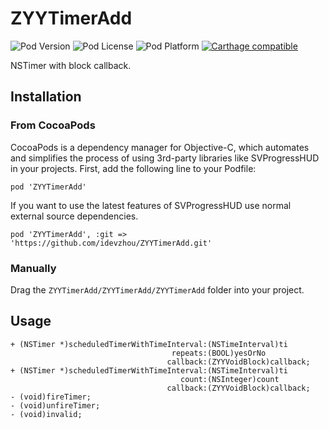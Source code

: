# ZYYTimerAdd

![Pod Version](https://img.shields.io/cocoapods/v/ZYYTimerAdd.svg?style=flat)
![Pod License](https://img.shields.io/cocoapods/l/ZYYTimerAdd.svg?style=flat)
![Pod Platform](https://img.shields.io/cocoapods/p/ZYYTimerAdd.svg?style=flat)
[![Carthage compatible](https://img.shields.io/badge/Carthage-compatible-4BC51D.svg?style=flat)](https://github.com/Carthage/Carthage)

NSTimer with block callback.

## Installation

### From CocoaPods

CocoaPods is a dependency manager for Objective-C, which automates and simplifies the process of using 3rd-party libraries like SVProgressHUD in your projects. First, add the following line to your Podfile:

```
pod 'ZYYTimerAdd'
```

If you want to use the latest features of SVProgressHUD use normal external source dependencies.

```
pod 'ZYYTimerAdd', :git => 'https://github.com/idevzhou/ZYYTimerAdd.git'
```

### Manually

Drag the `ZYYTimerAdd/ZYYTimerAdd/ZYYTimerAdd` folder into your project.

## Usage

```
+ (NSTimer *)scheduledTimerWithTimeInterval:(NSTimeInterval)ti
                                    repeats:(BOOL)yesOrNo
                                   callback:(ZYYVoidBlock)callback;
+ (NSTimer *)scheduledTimerWithTimeInterval:(NSTimeInterval)ti
                                      count:(NSInteger)count
                                   callback:(ZYYVoidBlock)callback;                                 
- (void)fireTimer;
- (void)unfireTimer;
- (void)invalid;
```


